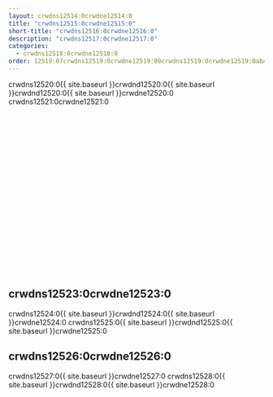 ```yaml
---
layout: crwdns12514:0crwdne12514:0
title: "crwdns12515:0crwdne12515:0"
short-title: "crwdns12516:0crwdne12516:0"
description: "crwdns12517:0crwdne12517:0"
categories:
  - crwdns12518:0crwdne12518:0
order: 12519:07crwdns12519:0crwdne12519:09crwdns12519:0crwdne12519:0ab4acrwdns12519:0crwdne12519:0.49161783crwdns12519:0crwdne12519:0
---
```

crwdns12520:0{{ site.baseurl }}crwdnd12520:0{{ site.baseurl }}crwdnd12520:0{{ site.baseurl }}crwdne12520:0 crwdns12521:0crwdne12521:0

<div class="video-wrapper">
<iframe width="560" height="315" src="crwdns12522:0crwdne12522:0" frameborder="0" allow="autoplay; encrypted-media" allowfullscreen mark="crwd-mark"></iframe>
</div>

## crwdns12523:0crwdne12523:0

crwdns12524:0{{ site.baseurl }}crwdnd12524:0{{ site.baseurl }}crwdne12524:0 crwdns12525:0{{ site.baseurl }}crwdnd12525:0{{ site.baseurl }}crwdne12525:0

## crwdns12526:0crwdne12526:0

crwdns12527:0{{ site.baseurl }}crwdne12527:0 crwdns12528:0{{ site.baseurl }}crwdnd12528:0{{ site.baseurl }}crwdne12528:0